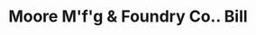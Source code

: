 ---
doi: 10.7916/D8Z04M88
date_other: '1890'
date_other_textual: '1890'
form: printed ephemera
genre:
- Invoices
name:
- Moore M'f'g & Foundry Co.
object_in_context_url: https://biggert.cul.columbia.edu/items/view/ave_biggert_01615
subject_hierarchical_geographic:
- Milwaukee, Wisconsin, United States
subject_name:
- Moore M'f'g & Foundry Co.
title: Moore M'f'g & Foundry Co.. Bill
sort_title: Moore M'f'g & Foundry Co.. Bill
call_number: ave_biggert_01615
coordinates:
- 43.05,-87.95
pid: ave_biggert_01615
identifiers: ave_biggert_01615
thumbnail: https://derivativo-3.library.columbia.edu/iiif/2/ldpd:343919/full/!256,256/0/native.jpg
permalink: /biggert/ave_biggert_01615/
layout: iiif-image-page
---